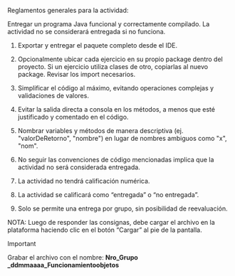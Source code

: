 Reglamentos generales para la actividad:

Entregar un programa Java funcional y correctamente compilado. La actividad no se considerará entregada si no funciona.

1. Exportar y entregar el paquete completo desde el IDE.  

2. Opcionalmente ubicar cada ejercicio en su propio package dentro del proyecto. Si un ejercicio utiliza clases de otro, copiarlas al nuevo package. Revisar los import necesarios.

3. Simplificar el código al máximo, evitando operaciones complejas y validaciones de valores.

4. Evitar la salida directa a consola en los métodos, a menos que esté justificado y comentado en el código.

5. Nombrar variables y métodos de manera descriptiva (ej. "valorDeRetorno", "nombre") en lugar de nombres ambiguos como "x", "nom".  

6. No seguir las convenciones de código mencionadas implica que la actividad no será considerada entregada.  

7. La actividad no tendrá calificación numérica.

8. La actividad se calificará como “entregada” o “no entregada”.  

9. Solo se permite una entrega por grupo, sin posibilidad de reevaluación.  

NOTA: Luego de responder las consignas, debe cargar el archivo en la plataforma haciendo clic en el botón “Cargar” al pie de la pantalla.  

> [!IMPORTANT]  
> Grabar el archivo con el nombre: **Nro_Grupo _ddmmaaaa_Funcionamientoobjetos**
